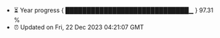 - ⏳ Year progress { █████████████████████████████▁ } 97.31 %
- ⏰ Updated on Fri, 22 Dec 2023 04:21:07 GMT

